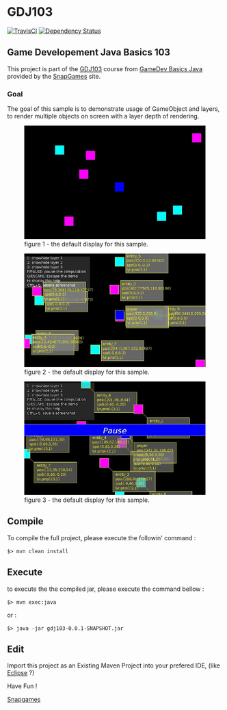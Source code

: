# GDJ103

[![TravisCI](https://travis-ci.org/SnapGames/GDJ103.svg?branch=develop)](https://travis-ci.org/SnapGames/GDJ103 "open the TravisCI compilation trend") [![Dependency Status](https://www.versioneye.com/user/projects/59b96ed76725bd004960a6c8/badge.svg?style=flat-square)](https://www.versioneye.com/user/projects/59b96ed76725bd004960a6c8 "Go and visit VersionEye")

## Game Developement Java Basics 103

This project is part of the [GDJ103](https://classroom.google.com/c/NzI2ODQ3NjU2MFpa/t/NzI2Nzg0MjgxNFpa) course from [GameDev Basics
Java](https://classroom.google.com/c/NzI2ODQ3NjU2MFpa "Open the official on-line course") 
provided by the [SnapGames](http://snapgames.fr) site. 

### Goal

The goal of this sample is to demonstrate usage of GameObject and layers, to render multiple objects on screen with a layer depth of rendering.

<figure>
  <img src="./src/main/resources/gdj103-sample.jpg" title="Sample GDJ103 some game objects"/>
  <figcaption>figure 1 - the default display for this sample.</figcaption>
</figure>

<figure>
  <img src="./src/main/resources/gdj103-sample-debug-mode.jpg" title="debug mode display information about GameObject's"/>
  <figcaption>figure 2 - the default display for this sample.</figcaption>
</figure>

<figure>
  <img src="./src/main/resources/gdj103-sample-pause-mode.jpg" title="Pause mode"/>
  <figcaption>figure 3 - the default display for this sample.</figcaption>
</figure>

## Compile

To compile the full project, please execute the followin' command :

    $> mvn clean install


## Execute

to execute the the compiled jar, please execute the command bellow :

    $> mvn exec:java

or :

    $> java -jar gdj103-0.0.1-SNAPSHOT.jar

## Edit

Import this project as an Existing Maven Project into your prefered IDE, 
(like [Eclipse](http://www.eclipse.org/downloads "open the eclipse official web download page") ?)




Have Fun !

[Snapgames](mailto:contact@snapgames.fr?subject=gdj103 "send a mail to your tutor")
